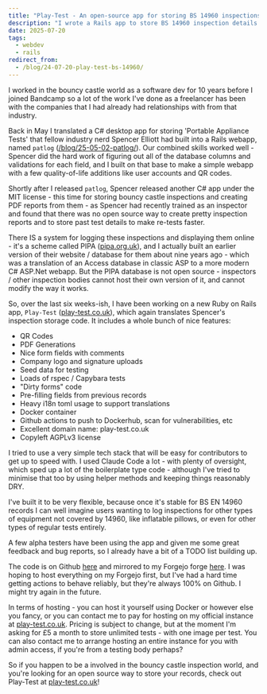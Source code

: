 ```yaml
---
title: "Play-Test - An open-source app for storing BS 14960 inspections of inflatable play equipment"
description: "I wrote a Rails app to store BS 14960 inspection details - for inspectors of bouncy castles and other inflatable play equipment"
date: 2025-07-20
tags:
  - webdev
  - rails
redirect_from:
  - /blog/24-07-20-play-test-bs-14960/
---
```


I worked in the bouncy castle world as a software dev for 10 years before I joined Bandcamp so a lot of the work I've done as a freelancer has been with the companies that I had already had relationships with from that industry.

Back in May I translated a C# desktop app for storing 'Portable Appliance Tests' that fellow industry nerd Spencer Elliott had built into a Rails webapp, named `patlog` ([/blog/25-05-02-patlog/](/blog/25-05-02-patlog/)). Our combined skills worked well - Spencer did the hard work of figuring out all of the database columns and validations for each field, and I built on that base to make a simple webapp with a few quality-of-life additions like user accounts and QR codes.

Shortly after I released `patlog`, Spencer released another C# app under the MIT license - this time for storing bouncy castle inspections and creating PDF reports from them - as Spencer had recently trained as an inspector and found that there was no open source way to create pretty inspection reports and to store past test details to make re-tests faster.

There IS a system for logging these inspections and displaying them online - it's a scheme called PIPA ([pipa.org.uk](https://www.pipa.org.uk)), and I actually built an earlier version of their website / database for them about nine years ago - which was a translation of an Access database in classic ASP to a more modern C# ASP.Net webapp. But the PIPA database is not open source - inspectors / other inspection bodies cannot host their own version of it, and cannot modify the way it works.

So, over the last six weeks-ish, I have been working on a new Ruby on Rails app, `Play-Test` ([play-test.co.uk](https://play-test.co.uk)), which again translates Spencer's inspection storage code. It includes a whole bunch of nice features:

- QR Codes
- PDF Generations
- Nice form fields with comments
- Company logo and signature uploads
- Seed data for testing
- Loads of rspec / Capybara tests
- "Dirty forms" code
- Pre-filling fields from previous records
- Heavy i18n toml usage to support translations
- Docker container
- Github actions to push to Dockerhub, scan for vulnerabilities, etc
- Excellent domain name: play-test.co.uk
- Copyleft AGPLv3 license

I tried to use a very simple tech stack that will be easy for contributors to get up to speed with. I used Claude Code a lot - with plenty of oversight, which sped up a lot of the boilerplate type code - although I've tried to minimise that too by using helper methods and keeping things reasonably DRY.

I've built it to be very flexible, because once it's stable for BS EN 14960 records I can well imagine users wanting to log inspections for other types of equipment not covered by 14960, like inflatable pillows, or even for other types of regular tests entirely.

A few alpha testers have been using the app and given me some great feedback and bug reports, so I already have a bit of a TODO list building up.

The code is on Github [here](https://github.com/chobble-mirror/play-test/) and mirrored to my Forgejo forge [here](https://git.chobble.com/chobble/play-test/). I was hoping to host everything on my Forgejo first, but I've had a hard time getting actions to behave reliably, but they're always 100% on Github. I might try again in the future.

In terms of hosting - you can host it yourself using Docker or however else you fancy, or you can contact me to pay for hosting on my official instance at [play-test.co.uk](https://play-test.co.uk). Pricing is subject to change, but at the moment I'm asking for £5 a month to store unlimited tests - with one image per test. You can also contact me to arrange hosting an entire instance for you with admin access, if you're from a testing body perhaps?

So if you happen to be a involved in the bouncy castle inspection world, and you're looking for an open source way to store your records, check out Play-Test at [play-test.co.uk](https://play-test.co.uk)!
